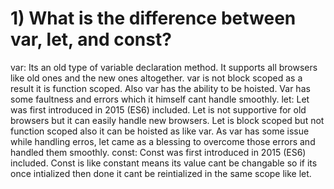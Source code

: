 <h1>1) What is the difference between var, let, and const?</h1>
<quote>
  var: Its an old type of variable declaration method. It supports all browsers like old ones and the new ones altogether. var is not block scoped as a result it is function scoped. Also var has the ability to be hoisted. Var has some faultness and errors which it himself cant handle smoothly.
  let: Let was first introduced in 2015 (ES6) included. Let is not supportive for old browsers but it can easily handle new browsers. Let is block scoped but not function scoped also it can be hoisted as like var. As var has some issue while handling erros, let came as a blessing to overcome those errors and handled them smoothly.
  const: Const was first introduced in 2015 (ES6) included. Const is like constant means its value cant be changable so if its once intialized then done it cant be reintialized in the same scope like let.
</quote>
